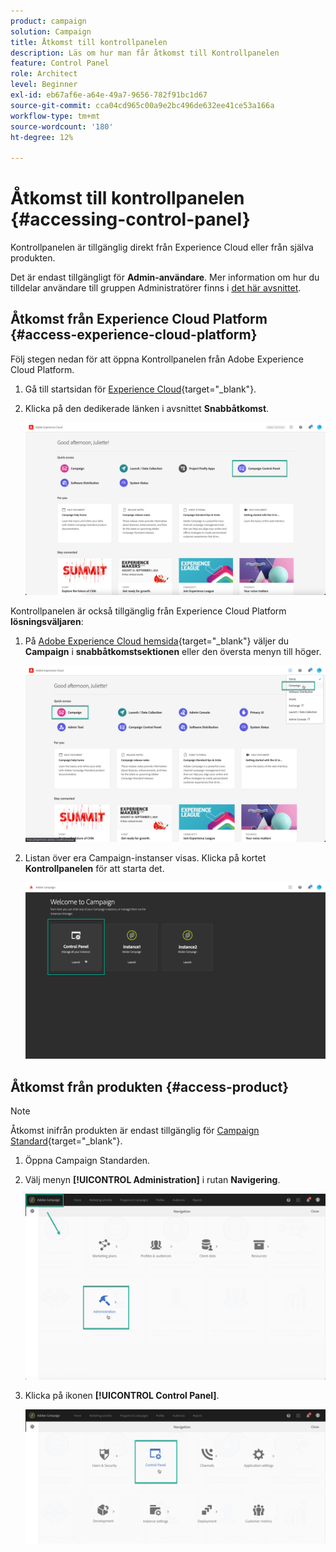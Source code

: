 ```yaml
---
product: campaign
solution: Campaign
title: Åtkomst till kontrollpanelen
description: Läs om hur man får åtkomst till Kontrollpanelen
feature: Control Panel
role: Architect
level: Beginner
exl-id: eb67af6e-a64e-49a7-9656-782f91bc1d67
source-git-commit: cca04cd965c00a9e2bc496de632ee41ce53a166a
workflow-type: tm+mt
source-wordcount: '180'
ht-degree: 12%

---
```


# Åtkomst till kontrollpanelen {#accessing-control-panel}

Kontrollpanelen är tillgänglig direkt från Experience Cloud eller från själva produkten.

Det är endast tillgängligt för **Admin-användare**. Mer information om hur du tilldelar användare till gruppen Administratörer finns i [det här avsnittet](../../discover/using/managing-permissions.md).

## Åtkomst från Experience Cloud Platform {#access-experience-cloud-platform}

Följ stegen nedan för att öppna Kontrollpanelen från Adobe Experience Cloud Platform.

1. Gå till startsidan för [Experience Cloud](https://experiencecloud.adobe.com/?lang=sv){target=&quot;_blank&quot;}.

1. Klicka på den dedikerade länken i avsnittet **Snabbåtkomst**.

   ![](assets/do-not-localize/quickaccess.png)

Kontrollpanelen är också tillgänglig från Experience Cloud Platform **lösningsväljaren**:

1. På [Adobe Experience Cloud hemsida](https://experiencecloud.adobe.com/){target=&quot;_blank&quot;} väljer du **Campaign** i **snabbåtkomstsektionen** eller den översta menyn till höger.

   ![](assets/do-not-localize/control_panel_access1.png)

1. Listan över era Campaign-instanser visas. Klicka på kortet **Kontrollpanelen** för att starta det.

   ![](assets/do-not-localize/control_panel_access2.png)

## Åtkomst från produkten {#access-product}

>[!NOTE]
>
>Åtkomst inifrån produkten är endast tillgänglig för [Campaign Standard](https://experienceleague.adobe.com/docs/campaign-standard/using/campaign-standard-home.html?lang=sv){target=&quot;_blank&quot;}.

1. Öppna Campaign Standarden.

1. Välj menyn **[!UICONTROL Administration]** i rutan **Navigering**.

   ![](assets/control_panel_access3.png)

1. Klicka på ikonen **[!UICONTROL Control Panel]**.

   ![](assets/control_panel_access4.png)
